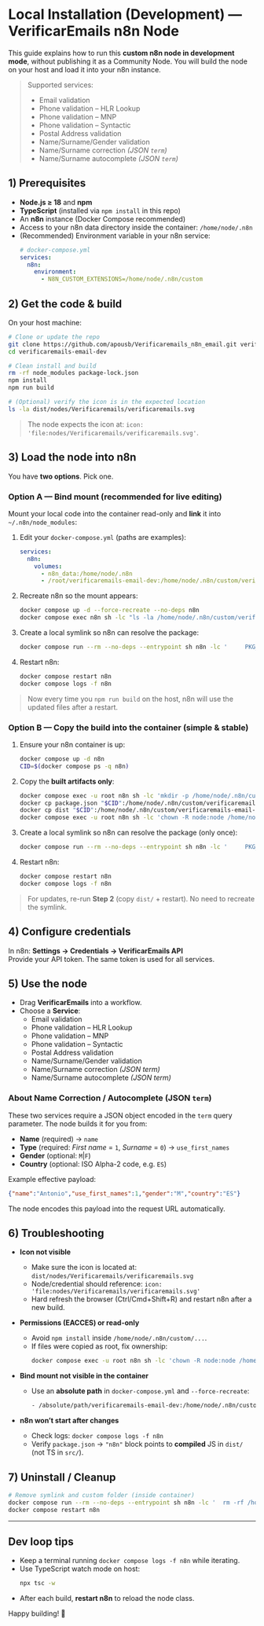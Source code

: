 # Local Installation (Development) — VerificarEmails n8n Node

This guide explains how to run this **custom n8n node in development mode**, without publishing it as a Community Node. You will build the node on your host and load it into your n8n instance.

> Supported services:
> - Email validation
> - Phone validation – HLR Lookup
> - Phone validation – MNP
> - Phone validation – Syntactic
> - Postal Address validation
> - Name/Surname/Gender validation
> - Name/Surname correction *(JSON `term`)*
> - Name/Surname autocomplete *(JSON `term`)*


## 1) Prerequisites

- **Node.js ≥ 18** and **npm**
- **TypeScript** (installed via `npm install` in this repo)
- An **n8n** instance (Docker Compose recommended)
- Access to your n8n data directory inside the container: `/home/node/.n8n`
- (Recommended) Environment variable in your n8n service:
  ```yaml
  # docker-compose.yml
  services:
    n8n:
      environment:
        - N8N_CUSTOM_EXTENSIONS=/home/node/.n8n/custom
  ```


## 2) Get the code & build

On your host machine:

```bash
# Clone or update the repo
git clone https://github.com/apousb/Verificaremails_n8n_email.git verificaremails-email-dev
cd verificaremails-email-dev

# Clean install and build
rm -rf node_modules package-lock.json
npm install
npm run build

# (Optional) verify the icon is in the expected location
ls -la dist/nodes/Verificaremails/verificaremails.svg
```
> The node expects the icon at: `icon: 'file:nodes/Verificaremails/verificaremails.svg'`.


## 3) Load the node into n8n

You have **two options**. Pick one.

### Option A — Bind mount (recommended for live editing)

Mount your local code into the container read-only and **link** it into `~/.n8n/node_modules`:

1. Edit your `docker-compose.yml` (paths are examples):
   ```yaml
   services:
     n8n:
       volumes:
         - n8n_data:/home/node/.n8n
         - /root/verificaremails-email-dev:/home/node/.n8n/custom/verificaremails-email-dev:ro
   ```

2. Recreate n8n so the mount appears:
   ```bash
   docker compose up -d --force-recreate --no-deps n8n
   docker compose exec n8n sh -lc "ls -la /home/node/.n8n/custom/verificaremails-email-dev"
   ```

3. Create a local symlink so n8n can resolve the package:
   ```bash
   docker compose run --rm --no-deps --entrypoint sh n8n -lc '     PKG_DIR="/home/node/.n8n/custom/verificaremails-email-dev";      PKG_NAME=$(node -p "require("$PKG_DIR/package.json").name");      mkdir -p /home/node/.n8n/node_modules;      if echo "$PKG_NAME" | grep -q "@"; then        SCOPE=$(echo "$PKG_NAME" | cut -d/ -f1); NAME=$(echo "$PKG_NAME" | cut -d/ -f2);        mkdir -p "/home/node/.n8n/node_modules/$SCOPE";        ln -sfn "$PKG_DIR" "/home/node/.n8n/node_modules/$SCOPE/$NAME";      else        ln -sfn "$PKG_DIR" "/home/node/.n8n/node_modules/$PKG_NAME";      fi;      ls -l /home/node/.n8n/node_modules    '
   ```

4. Restart n8n:
   ```bash
   docker compose restart n8n
   docker compose logs -f n8n
   ```

> Now every time you `npm run build` on the host, n8n will use the updated files after a restart.


### Option B — Copy the build into the container (simple & stable)

1. Ensure your n8n container is up:
   ```bash
   docker compose up -d n8n
   CID=$(docker compose ps -q n8n)
   ```

2. Copy the **built artifacts only**:
   ```bash
   docker compose exec -u root n8n sh -lc 'mkdir -p /home/node/.n8n/custom/verificaremails-email-dev'
   docker cp package.json "$CID":/home/node/.n8n/custom/verificaremails-email-dev/
   docker cp dist "$CID":/home/node/.n8n/custom/verificaremails-email-dev/ -a
   docker compose exec -u root n8n sh -lc 'chown -R node:node /home/node/.n8n/custom/verificaremails-email-dev'
   ```

3. Create a local symlink so n8n can resolve the package (only once):
   ```bash
   docker compose run --rm --no-deps --entrypoint sh n8n -lc '     PKG_DIR="/home/node/.n8n/custom/verificaremails-email-dev";      PKG_NAME=$(node -p "require("$PKG_DIR/package.json").name");      mkdir -p /home/node/.n8n/node_modules;      if echo "$PKG_NAME" | grep -q "@"; then        SCOPE=$(echo "$PKG_NAME" | cut -d/ -f1); NAME=$(echo "$PKG_NAME" | cut -d/ -f2);        mkdir -p "/home/node/.n8n/node_modules/$SCOPE";        ln -sfn "$PKG_DIR" "/home/node/.n8n/node_modules/$SCOPE/$NAME";      else        ln -sfn "$PKG_DIR" "/home/node/.n8n/node_modules/$PKG_NAME";      fi;      ls -l /home/node/.n8n/node_modules    '
   ```

4. Restart n8n:
   ```bash
   docker compose restart n8n
   docker compose logs -f n8n
   ```

> For updates, re-run **Step 2** (copy `dist/` + restart). No need to recreate the symlink.


## 4) Configure credentials

In n8n: **Settings → Credentials → VerificarEmails API**  
Provide your API token. The same token is used for all services.


## 5) Use the node

- Drag **VerificarEmails** into a workflow.
- Choose a **Service**:
  - Email validation
  - Phone validation – HLR Lookup
  - Phone validation – MNP
  - Phone validation – Syntactic
  - Postal Address validation
  - Name/Surname/Gender validation
  - Name/Surname correction *(JSON term)*
  - Name/Surname autocomplete *(JSON term)*

### About Name Correction / Autocomplete (JSON `term`)
These two services require a JSON object encoded in the `term` query parameter. The node builds it for you from:
- **Name** (required) → `name`
- **Type** (required: *First name* = `1`, *Surname* = `0`) → `use_first_names`
- **Gender** (optional: `M`|`F`)
- **Country** (optional: ISO Alpha-2 code, e.g. `ES`)

Example effective payload:
```json
{"name":"Antonio","use_first_names":1,"gender":"M","country":"ES"}
```
The node encodes this payload into the request URL automatically.


## 6) Troubleshooting

- **Icon not visible**
  - Make sure the icon is located at: `dist/nodes/Verificaremails/verificaremails.svg`
  - Node/credential should reference: `icon: 'file:nodes/Verificaremails/verificaremails.svg'`
  - Hard refresh the browser (Ctrl/Cmd+Shift+R) and restart n8n after a new build.

- **Permissions (EACCES) or read-only**
  - Avoid `npm install` inside `/home/node/.n8n/custom/...`.
  - If files were copied as root, fix ownership:
    ```bash
    docker compose exec -u root n8n sh -lc 'chown -R node:node /home/node/.n8n'
    ```

- **Bind mount not visible in the container**
  - Use an **absolute path** in `docker-compose.yml` and `--force-recreate`:
    ```bash
    - /absolute/path/verificaremails-email-dev:/home/node/.n8n/custom/verificaremails-email-dev:ro
    ```

- **n8n won’t start after changes**
  - Check logs: `docker compose logs -f n8n`
  - Verify `package.json` → `"n8n"` block points to **compiled** JS in `dist/` (not TS in `src/`).


## 7) Uninstall / Cleanup

```bash
# Remove symlink and custom folder (inside container)
docker compose run --rm --no-deps --entrypoint sh n8n -lc '  rm -rf /home/node/.n8n/node_modules/@verificaremails/email-validation-node          /home/node/.n8n/node_modules/n8n-nodes-verificaremails-email          /home/node/.n8n/custom/verificaremails-email-dev || true '
docker compose restart n8n
```

---

## Dev loop tips

- Keep a terminal running `docker compose logs -f n8n` while iterating.
- Use TypeScript watch mode on host:
  ```bash
  npx tsc -w
  ```
- After each build, **restart n8n** to reload the node class.

Happy building! 🚀
